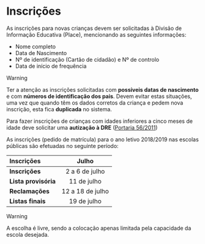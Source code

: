 ﻿# Inscrições

As inscrições para novas crianças devem ser solicitadas à Divisão de Informação Educativa (Place), mencionando as seguintes informações:

- Nome completo
- Data de Nascimento
- Nº de identificação (Cartão de cidadão) e Nº de controlo
- Data de início de frequência

> [!WARNING]  
> Ter a atenção as inscrições solicitadas com **possiveis datas de nascimento** e com **números de identificação dos pais**. Devem evitar estas situações, uma vez que quando têm os dados corretos da criança e pedem nova inscrição, esta fica **duplicada** no sistema.


Para fazer inscrições de crianças com idades inferiores a cinco meses de idade deve solicitar uma **autização à DRE** ([Portaria 56/2011](http://www02.madeira-edu.pt/Portals/2/Documentos/Portarias56e57.pdf))



As inscrições (pedido de matrícula) para o ano letivo 2018/2019 nas escolas públicas são efetuadas no seguinte período:

|Inscrições  |    Julho   |
|:--------------- |:----------------:|
|   **Inscrições**  |  2 a 6 de julho |
|  **Lista provisória**  | 11 de julho |
|    **Reclamações**    | 12 a 18 de julho |
|   **Listas finais**  |   19 de julho |

> [!WARNING]  
> A escolha é livre, sendo a colocação apenas limitada pela capacidade da escola desejada.



